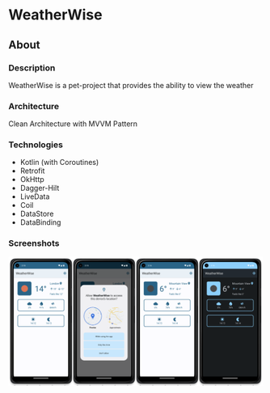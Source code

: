 # WeatherWise

## About

### Description

WeatherWise is a pet-project that provides the ability to view the weather

### Architecture

Clean Architecture with MVVM Pattern

### Technologies

- Kotlin (with Coroutines)
- Retrofit
- OkHttp
- Dagger-Hilt
- LiveData
- Coil
- DataStore
- DataBinding

### Screenshots

![app](./screenshots/app.png)
